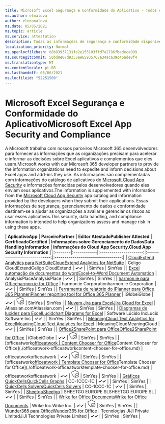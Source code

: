 ```yaml
---
title: Microsoft Excel Segurança e Conformidade do Aplicativo - Todos os Aplicativos
ms.author: elmalova
author: elenamalova
ms.date: 05/05/2021
ms.topic: article
ms.service: attestation
description: Todas as informações de segurança e conformidade disponíveis para todos os Microsoft Excel aplicativos.
localization_priority: Normal
ms.openlocfilehash: d8b83937131fe2e155103ffd7a2786fbadeca099
ms.sourcegitcommit: 50bd8e07d9355ae65935767a34aca39c46ade8f4
ms.translationtype: MT
ms.contentlocale: pt-BR
ms.lasthandoff: 05/06/2021
ms.locfileid: "52251500"
---
```

# <a name="microsoft-excel-app-security-and-compliance"></a><span data-ttu-id="0a4c8-103">Microsoft Excel Segurança e Conformidade do Aplicativo</span><span class="sxs-lookup"><span data-stu-id="0a4c8-103">Microsoft Excel App Security and Compliance</span></span>

<span data-ttu-id="0a4c8-104">A Microsoft trabalha com nossos parceiros Microsoft 365 desenvolvedores para fornecer as informações que as organizações precisam para acelerar e informar as decisões sobre Excel aplicativos e complementos que eles usam.</span><span class="sxs-lookup"><span data-stu-id="0a4c8-104">Microsoft works with our Microsoft 365 developer partners to provide the information organizations need to expedite and inform decisions about Excel apps and add-ins they use.</span></span> <span data-ttu-id="0a4c8-105">As informações são complementadas com informações do catálogo de aplicativos do [Microsoft Cloud App Security](https://www.microsoft.com/en-us/enterprise-mobility-security/cloud-app-security) e informações fornecidas pelos desenvolvedores quando eles enviam seus aplicativos.</span><span class="sxs-lookup"><span data-stu-id="0a4c8-105">The information is supplemented with information from the [Microsoft Cloud App Security](https://www.microsoft.com/en-us/enterprise-mobility-security/cloud-app-security) app catalog and information provided by the developers when they submit their applications.</span></span> <span data-ttu-id="0a4c8-106">Essas informações de segurança, gerenciamento de dados e conformidade destinam-se a ajudar as organizações a avaliar e gerenciar os riscos ao usar esses aplicativos.</span><span class="sxs-lookup"><span data-stu-id="0a4c8-106">This security, data handling, and compliance information is intended to help organizations assess and manage risk in using these apps.</span></span>

| <span data-ttu-id="0a4c8-107">**Aplicativo**</span><span class="sxs-lookup"><span data-stu-id="0a4c8-107">**App**</span></span> | <span data-ttu-id="0a4c8-108">**Parceiro**</span><span class="sxs-lookup"><span data-stu-id="0a4c8-108">**Partner**</span></span> | <span data-ttu-id="0a4c8-109">**Editor Atestado**</span><span class="sxs-lookup"><span data-stu-id="0a4c8-109">**Publisher Attested**</span></span> | <span data-ttu-id="0a4c8-110">**Certificado**</span><span class="sxs-lookup"><span data-stu-id="0a4c8-110">**Certified**</span></span> | <span data-ttu-id="0a4c8-111">**Informações sobre Gerenciamento de Dados**</span><span class="sxs-lookup"><span data-stu-id="0a4c8-111">**Data Handling Information**</span></span> | <span data-ttu-id="0a4c8-112">**Informações do Cloud App Security.**</span><span class="sxs-lookup"><span data-stu-id="0a4c8-112">**Cloud App Security Information**</span></span> |
|:--------|:------------|:----------------------:|:-----------------------------:|:----------------------------------:|
| [<span data-ttu-id="0a4c8-113">CloudExtend Analytics para NetSuite</span><span class="sxs-lookup"><span data-stu-id="0a4c8-113">CloudExtend Analytics for NetSuite</span></span>](./celigo-cloudextend-analytics-for-netsuite.md) | <span data-ttu-id="0a4c8-114">Celigo CloudExtend</span><span class="sxs-lookup"><span data-stu-id="0a4c8-114">Celigo CloudExtend</span></span> | <span data-ttu-id="0a4c8-115">**✓**</span><span class="sxs-lookup"><span data-stu-id="0a4c8-115">**✓**</span></span> |  | <span data-ttu-id="0a4c8-116">Sim</span><span class="sxs-lookup"><span data-stu-id="0a4c8-116">Yes</span></span> | <span data-ttu-id="0a4c8-117">Sim</span><span class="sxs-lookup"><span data-stu-id="0a4c8-117">Yes</span></span> |
| [<span data-ttu-id="0a4c8-118">Excel automação de documentos do word</span><span class="sxs-lookup"><span data-stu-id="0a4c8-118">Excel-to-Word Document Automation</span></span>](./analysisplace-excel-to-word-document-automation.md) | <span data-ttu-id="0a4c8-119">AnalysisPlace</span><span class="sxs-lookup"><span data-stu-id="0a4c8-119">AnalysisPlace</span></span> | <span data-ttu-id="0a4c8-120">**✓**</span><span class="sxs-lookup"><span data-stu-id="0a4c8-120">**✓**</span></span> |  | <span data-ttu-id="0a4c8-121">Sim</span><span class="sxs-lookup"><span data-stu-id="0a4c8-121">Yes</span></span> | <span data-ttu-id="0a4c8-122">Sim</span><span class="sxs-lookup"><span data-stu-id="0a4c8-122">Yes</span></span> |
| [<span data-ttu-id="0a4c8-123">harmon.ie para Office</span><span class="sxs-lookup"><span data-stu-id="0a4c8-123">harmon.ie for Office</span></span>](./harmonie-corporation-for-office.md) | <span data-ttu-id="0a4c8-124">harmon.ie Corporation</span><span class="sxs-lookup"><span data-stu-id="0a4c8-124">harmon.ie Corporation</span></span> | <span data-ttu-id="0a4c8-125">**✓**</span><span class="sxs-lookup"><span data-stu-id="0a4c8-125">**✓**</span></span> |  | <span data-ttu-id="0a4c8-126">Sim</span><span class="sxs-lookup"><span data-stu-id="0a4c8-126">Yes</span></span> | <span data-ttu-id="0a4c8-127">Sim</span><span class="sxs-lookup"><span data-stu-id="0a4c8-127">Yes</span></span> |
| [<span data-ttu-id="0a4c8-128">Ferramenta de relatório do iPlanner para Office 365 Planner</span><span class="sxs-lookup"><span data-stu-id="0a4c8-128">iPlanner reporting tool for Office 365 Planner</span></span>](./iglobe-iplanner-reporting-tool-for-office-365-planner.md) | <span data-ttu-id="0a4c8-129">iGlobe</span><span class="sxs-lookup"><span data-stu-id="0a4c8-129">iGlobe</span></span> | <span data-ttu-id="0a4c8-130">**✓**</span><span class="sxs-lookup"><span data-stu-id="0a4c8-130">**✓**</span></span> | <img alt="Certified application badge" src="../media/certified-badge.png" height="25" width="25" /> | <span data-ttu-id="0a4c8-131">Sim</span><span class="sxs-lookup"><span data-stu-id="0a4c8-131">Yes</span></span> | <span data-ttu-id="0a4c8-132">Sim</span><span class="sxs-lookup"><span data-stu-id="0a4c8-132">Yes</span></span> |
| [<span data-ttu-id="0a4c8-133">Nuvem Jira para Excel</span><span class="sxs-lookup"><span data-stu-id="0a4c8-133">Jira Cloud for Excel</span></span>](./atlassiancom-jira-cloud-for-excel.md) | <span data-ttu-id="0a4c8-134">Atlassian.com</span><span class="sxs-lookup"><span data-stu-id="0a4c8-134">Atlassian.com</span></span> | <span data-ttu-id="0a4c8-135">**✓**</span><span class="sxs-lookup"><span data-stu-id="0a4c8-135">**✓**</span></span> |  | <span data-ttu-id="0a4c8-136">Sim</span><span class="sxs-lookup"><span data-stu-id="0a4c8-136">Yes</span></span> | <span data-ttu-id="0a4c8-137">Sim</span><span class="sxs-lookup"><span data-stu-id="0a4c8-137">Yes</span></span> |
| [<span data-ttu-id="0a4c8-138">Diagramas de lucidez para Excel</span><span class="sxs-lookup"><span data-stu-id="0a4c8-138">Lucidchart Diagrams for Excel</span></span>](./lucid-software-inc-lucidchart-diagrams-for-excel.md) | <span data-ttu-id="0a4c8-139">Software Lúcido Inc</span><span class="sxs-lookup"><span data-stu-id="0a4c8-139">Lucid Software Inc</span></span> | <span data-ttu-id="0a4c8-140">**✓**</span><span class="sxs-lookup"><span data-stu-id="0a4c8-140">**✓**</span></span> |  | <span data-ttu-id="0a4c8-141">Sim</span><span class="sxs-lookup"><span data-stu-id="0a4c8-141">Yes</span></span> | <span data-ttu-id="0a4c8-142">Sim</span><span class="sxs-lookup"><span data-stu-id="0a4c8-142">Yes</span></span> |
| [<span data-ttu-id="0a4c8-143">MeaningCloud Text Analytics for Excel</span><span class="sxs-lookup"><span data-stu-id="0a4c8-143">MeaningCloud Text Analytics for Excel</span></span>](./meaningcloud-text-analytics-for-excel.md) | <span data-ttu-id="0a4c8-144">MeaningCloud</span><span class="sxs-lookup"><span data-stu-id="0a4c8-144">MeaningCloud</span></span> | <span data-ttu-id="0a4c8-145">**✓**</span><span class="sxs-lookup"><span data-stu-id="0a4c8-145">**✓**</span></span> |  | <span data-ttu-id="0a4c8-146">Sim</span><span class="sxs-lookup"><span data-stu-id="0a4c8-146">Yes</span></span> | <span data-ttu-id="0a4c8-147">Sim</span><span class="sxs-lookup"><span data-stu-id="0a4c8-147">Yes</span></span> |
| [<span data-ttu-id="0a4c8-148">Office2SharePoint para Office</span><span class="sxs-lookup"><span data-stu-id="0a4c8-148">Office2SharePoint for Office</span></span>](./iglobe-office2sharepoint-for-office.md) | <span data-ttu-id="0a4c8-149">iGlobe</span><span class="sxs-lookup"><span data-stu-id="0a4c8-149">iGlobe</span></span> | <span data-ttu-id="0a4c8-150">**✓**</span><span class="sxs-lookup"><span data-stu-id="0a4c8-150">**✓**</span></span> | <img alt="Certified application badge" src="../media/certified-badge.png" height="25" width="25" /> | <span data-ttu-id="0a4c8-151">Sim</span><span class="sxs-lookup"><span data-stu-id="0a4c8-151">Yes</span></span> | <span data-ttu-id="0a4c8-152">Sim</span><span class="sxs-lookup"><span data-stu-id="0a4c8-152">Yes</span></span> |
| <span data-ttu-id="0a4c8-153">[officeatwork</span><span class="sxs-lookup"><span data-stu-id="0a4c8-153">[officeatwork</span></span> | <span data-ttu-id="0a4c8-154">Content Chooser for Office](./officeatwork-officeatworkcontent-chooser-for-office.md)</span><span class="sxs-lookup"><span data-stu-id="0a4c8-154">Content Chooser for Office](./officeatwork-officeatworkcontent-chooser-for-office.md)</span></span> | <span data-ttu-id="0a4c8-155">officeatwork</span><span class="sxs-lookup"><span data-stu-id="0a4c8-155">officeatwork</span></span> | <span data-ttu-id="0a4c8-156">**✓**</span><span class="sxs-lookup"><span data-stu-id="0a4c8-156">**✓**</span></span> | <img alt="Certified application badge" src="../media/certified-badge.png" height="25" width="25" /> | <span data-ttu-id="0a4c8-157">Sim</span><span class="sxs-lookup"><span data-stu-id="0a4c8-157">Yes</span></span> | <span data-ttu-id="0a4c8-158">Sim</span><span class="sxs-lookup"><span data-stu-id="0a4c8-158">Yes</span></span> |
| <span data-ttu-id="0a4c8-159">[officeatwork</span><span class="sxs-lookup"><span data-stu-id="0a4c8-159">[officeatwork</span></span> | <span data-ttu-id="0a4c8-160">Template Chooser for Office](./officeatwork-officeatworktemplate-chooser-for-office.md)</span><span class="sxs-lookup"><span data-stu-id="0a4c8-160">Template Chooser for Office](./officeatwork-officeatworktemplate-chooser-for-office.md)</span></span> | <span data-ttu-id="0a4c8-161">officeatwork</span><span class="sxs-lookup"><span data-stu-id="0a4c8-161">officeatwork</span></span> | <span data-ttu-id="0a4c8-162">**✓**</span><span class="sxs-lookup"><span data-stu-id="0a4c8-162">**✓**</span></span> | <img alt="Certified application badge" src="../media/certified-badge.png" height="25" width="25" /> | <span data-ttu-id="0a4c8-163">Sim</span><span class="sxs-lookup"><span data-stu-id="0a4c8-163">Yes</span></span> | <span data-ttu-id="0a4c8-164">Sim</span><span class="sxs-lookup"><span data-stu-id="0a4c8-164">Yes</span></span> |
| [<span data-ttu-id="0a4c8-165">Gráficos QuickCells</span><span class="sxs-lookup"><span data-stu-id="0a4c8-165">QuickCells Graphs</span></span>](./cc-1c-quickcells-graphs.md) | <span data-ttu-id="0a4c8-166">CC-1C</span><span class="sxs-lookup"><span data-stu-id="0a4c8-166">CC-1C</span></span> | <span data-ttu-id="0a4c8-167">**✓**</span><span class="sxs-lookup"><span data-stu-id="0a4c8-167">**✓**</span></span> |  | <span data-ttu-id="0a4c8-168">Sim</span><span class="sxs-lookup"><span data-stu-id="0a4c8-168">Yes</span></span> | <span data-ttu-id="0a4c8-169">Sim</span><span class="sxs-lookup"><span data-stu-id="0a4c8-169">Yes</span></span> |
| [<span data-ttu-id="0a4c8-170">QuickCells Solvers</span><span class="sxs-lookup"><span data-stu-id="0a4c8-170">QuickCells Solvers</span></span>](./cc-1c-quickcells-solvers.md) | <span data-ttu-id="0a4c8-171">CC-1C</span><span class="sxs-lookup"><span data-stu-id="0a4c8-171">CC-1C</span></span> | <span data-ttu-id="0a4c8-172">**✓**</span><span class="sxs-lookup"><span data-stu-id="0a4c8-172">**✓**</span></span> |  | <span data-ttu-id="0a4c8-173">Sim</span><span class="sxs-lookup"><span data-stu-id="0a4c8-173">Yes</span></span> | <span data-ttu-id="0a4c8-174">Sim</span><span class="sxs-lookup"><span data-stu-id="0a4c8-174">Yes</span></span> |
| [<span data-ttu-id="0a4c8-175">Sheetgo</span><span class="sxs-lookup"><span data-stu-id="0a4c8-175">Sheetgo</span></span>](./sheetgo-europe-sl.md) | <span data-ttu-id="0a4c8-176">SHEETGO EUROPE SL</span><span class="sxs-lookup"><span data-stu-id="0a4c8-176">SHEETGO EUROPE SL</span></span> | <span data-ttu-id="0a4c8-177">**✓**</span><span class="sxs-lookup"><span data-stu-id="0a4c8-177">**✓**</span></span> |  | <span data-ttu-id="0a4c8-178">Sim</span><span class="sxs-lookup"><span data-stu-id="0a4c8-178">Yes</span></span> | <span data-ttu-id="0a4c8-179">Sim</span><span class="sxs-lookup"><span data-stu-id="0a4c8-179">Yes</span></span> |
| [<span data-ttu-id="0a4c8-180">Wrike for Office Documents</span><span class="sxs-lookup"><span data-stu-id="0a4c8-180">Wrike for Office Documents</span></span>](./wrike-inc-for-office-documents.md) | <span data-ttu-id="0a4c8-181">Wrike Inc.</span><span class="sxs-lookup"><span data-stu-id="0a4c8-181">Wrike Inc.</span></span> | <span data-ttu-id="0a4c8-182">**✓**</span><span class="sxs-lookup"><span data-stu-id="0a4c8-182">**✓**</span></span> | <img alt="Certified application badge" src="../media/certified-badge.png" height="25" width="25" /> | <span data-ttu-id="0a4c8-183">Sim</span><span class="sxs-lookup"><span data-stu-id="0a4c8-183">Yes</span></span> | <span data-ttu-id="0a4c8-184">Sim</span><span class="sxs-lookup"><span data-stu-id="0a4c8-184">Yes</span></span> |
| [<span data-ttu-id="0a4c8-185">Wunder365 para Office</span><span class="sxs-lookup"><span data-stu-id="0a4c8-185">Wunder365 for Office</span></span>](./jiji-technologies-private-limited-wunder365-for-office.md) | <span data-ttu-id="0a4c8-186">Tecnologias JiJi Private Limited</span><span class="sxs-lookup"><span data-stu-id="0a4c8-186">JiJi Technologies Private Limited</span></span> | <span data-ttu-id="0a4c8-187">**✓**</span><span class="sxs-lookup"><span data-stu-id="0a4c8-187">**✓**</span></span> |  | <span data-ttu-id="0a4c8-188">Sim</span><span class="sxs-lookup"><span data-stu-id="0a4c8-188">Yes</span></span> | <span data-ttu-id="0a4c8-189">Sim</span><span class="sxs-lookup"><span data-stu-id="0a4c8-189">Yes</span></span> |
